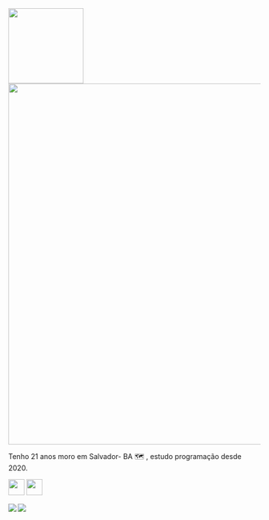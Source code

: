 
<img justify-content="initial" widht="469px" height="150px" src="https://user-images.githubusercontent.com/103538940/166155537-c3ada6bb-a8c3-4163-b295-5e3bbf26ef4d.png">
<a><img align="center" widht="359px" height="720px" src="https://user-images.githubusercontent.com/103538940/163851178-c53fc095-6d17-4cef-9ccc-c299b37538de.png"/><a/>

<p align="left">Tenho 21 anos moro em Salvador- BA 🗺 , estudo programação desde 2020.</p>

<a href="https://www.linkedin.com/in/claudiane-costa-91a057219/"><img justify-content="initial" widht="32px" height="32px" src="https://user-images.githubusercontent.com/103538940/163840353-bfcd318f-8363-4098-ad66-219aeba8f7f1.png"></a>
<a href="mailto:claudianecosta241@gmail.com"><img justify-content="space-between" widht="32px" height="32px" src="https://user-images.githubusercontent.com/103538940/163845360-0b4fd420-95c0-4f0a-9aac-9b3796e51049.png"></a>

<img justify-content="initial" src="https://github-readme-stats.vercel.app/api?username=claudianeCS&show_icons=true&hide=contribs,prs&cache_seconds=86400&theme=cobalt">

<img align="left" src="https://github-readme-stats.vercel.app/api/pin/?username=claudianeCS&repo=github-readme-stats&cache_seconds=86400&theme=cobalt">




